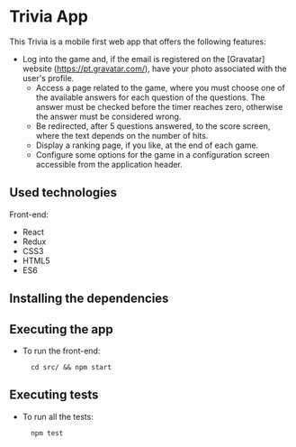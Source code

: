 # Trivia App
This Trivia is a mobile first web app that offers the following features:
  - Log into the game and, if the email is registered on the [Gravatar] website (https://pt.gravatar.com/), have your photo associated with the user's profile.
    - Access a page related to the game, where you must choose one of the available answers for each question of the questions. The answer must be checked before the timer reaches zero, otherwise the answer must be considered wrong.
    - Be redirected, after 5 questions answered, to the score screen, where the text depends on the number of hits.
    - Display a ranking page, if you like, at the end of each game.
    - Configure some options for the game in a configuration screen accessible from the application header.

## Used technologies

Front-end:

  - React
  - Redux
  - CSS3
  - HTML5
  - ES6

## Installing the dependencies

## Executing the app
* To run the front-end:

  ```
    cd src/ && npm start
  ```

## Executing tests

* To run all the tests:

  ```
    npm test
  ```
